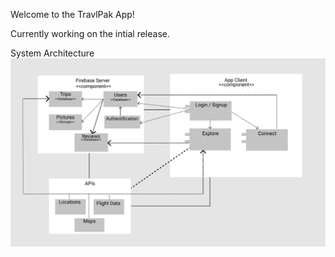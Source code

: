 Welcome to the TravlPak App!

Currently working on the intial release.

System Architecture
![System Architecture](https://github.com/saehejkang/TravlPak/blob/master/UML%20Component%20Design.JPG)
